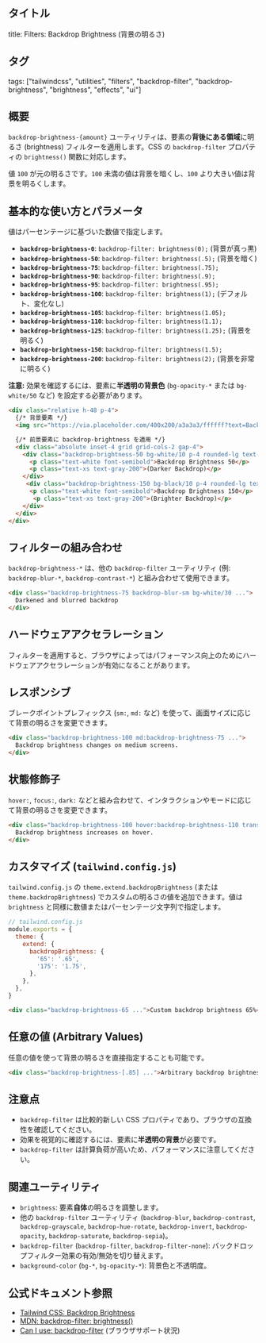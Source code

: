## タイトル
title: Filters: Backdrop Brightness (背景の明るさ)

## タグ
tags: ["tailwindcss", "utilities", "filters", "backdrop-filter", "backdrop-brightness", "brightness", "effects", "ui"]

## 概要
`backdrop-brightness-{amount}` ユーティリティは、要素の**背後にある領域**に明るさ (brightness) フィルターを適用します。CSS の `backdrop-filter` プロパティの `brightness()` 関数に対応します。

値 `100` が元の明るさです。`100` 未満の値は背景を暗くし、`100` より大きい値は背景を明るくします。

## 基本的な使い方とパラメータ

値はパーセンテージに基づいた数値で指定します。

*   **`backdrop-brightness-0`**: `backdrop-filter: brightness(0);` (背景が真っ黒)
*   **`backdrop-brightness-50`**: `backdrop-filter: brightness(.5);` (背景を暗く)
*   **`backdrop-brightness-75`**: `backdrop-filter: brightness(.75);`
*   **`backdrop-brightness-90`**: `backdrop-filter: brightness(.9);`
*   **`backdrop-brightness-95`**: `backdrop-filter: brightness(.95);`
*   **`backdrop-brightness-100`**: `backdrop-filter: brightness(1);` (デフォルト、変化なし)
*   **`backdrop-brightness-105`**: `backdrop-filter: brightness(1.05);`
*   **`backdrop-brightness-110`**: `backdrop-filter: brightness(1.1);`
*   **`backdrop-brightness-125`**: `backdrop-filter: brightness(1.25);` (背景を明るく)
*   **`backdrop-brightness-150`**: `backdrop-filter: brightness(1.5);`
*   **`backdrop-brightness-200`**: `backdrop-filter: brightness(2);` (背景を非常に明るく)

**注意:** 効果を確認するには、要素に**半透明の背景色** (`bg-opacity-*` または `bg-white/50` など) を設定する必要があります。

```html
<div class="relative h-48 p-4">
  {/* 背景要素 */}
  <img src="https://via.placeholder.com/400x200/a3a3a3/ffffff?text=Background+Content" class="absolute inset-0 w-full h-full object-cover rounded-lg" alt="Background">

  {/* 前景要素に backdrop-brightness を適用 */}
  <div class="absolute inset-4 grid grid-cols-2 gap-4">
    <div class="backdrop-brightness-50 bg-white/10 p-4 rounded-lg text-center shadow-lg">
      <p class="text-white font-semibold">Backdrop Brightness 50</p>
      <p class="text-xs text-gray-200">(Darker Backdrop)</p>
    </div>
     <div class="backdrop-brightness-150 bg-black/10 p-4 rounded-lg text-center shadow-lg">
      <p class="text-white font-semibold">Backdrop Brightness 150</p>
       <p class="text-xs text-gray-200">(Brighter Backdrop)</p>
    </div>
  </div>
</div>
```

## フィルターの組み合わせ

`backdrop-brightness-*` は、他の `backdrop-filter` ユーティリティ (例: `backdrop-blur-*`, `backdrop-contrast-*`) と組み合わせて使用できます。

```html
<div class="backdrop-brightness-75 backdrop-blur-sm bg-white/30 ...">
  Darkened and blurred backdrop
</div>
```

## ハードウェアアクセラレーション

フィルターを適用すると、ブラウザによってはパフォーマンス向上のためにハードウェアアクセラレーションが有効になることがあります。

## レスポンシブ

ブレークポイントプレフィックス (`sm:`, `md:` など) を使って、画面サイズに応じて背景の明るさを変更できます。

```html
<div class="backdrop-brightness-100 md:backdrop-brightness-75 ...">
  Backdrop brightness changes on medium screens.
</div>
```

## 状態修飾子

`hover:`, `focus:`, `dark:` などと組み合わせて、インタラクションやモードに応じて背景の明るさを変更できます。

```html
<div class="backdrop-brightness-100 hover:backdrop-brightness-110 transition duration-300 ...">
  Backdrop brightness increases on hover.
</div>
```

## カスタマイズ (`tailwind.config.js`)

`tailwind.config.js` の `theme.extend.backdropBrightness` (または `theme.backdropBrightness`) でカスタムの明るさの値を追加できます。値は `brightness` と同様に数値またはパーセンテージ文字列で指定します。

```javascript
// tailwind.config.js
module.exports = {
  theme: {
    extend: {
      backdropBrightness: {
        '65': '.65',
        '175': '1.75',
      },
    },
  },
}
```

```html
<div class="backdrop-brightness-65 ...">Custom backdrop brightness 65%</div>
```

## 任意の値 (Arbitrary Values)

任意の値を使って背景の明るさを直接指定することも可能です。

```html
<div class="backdrop-brightness-[.85] ...">Arbitrary backdrop brightness 85%</div>
```

## 注意点

*   `backdrop-filter` は比較的新しい CSS プロパティであり、ブラウザの互換性を確認してください。
*   効果を視覚的に確認するには、要素に**半透明の背景**が必要です。
*   `backdrop-filter` は計算負荷が高いため、パフォーマンスに注意してください。

## 関連ユーティリティ

*   `brightness`: 要素**自体**の明るさを調整します。
*   他の `backdrop-filter` ユーティリティ (`backdrop-blur`, `backdrop-contrast`, `backdrop-grayscale`, `backdrop-hue-rotate`, `backdrop-invert`, `backdrop-opacity`, `backdrop-saturate`, `backdrop-sepia`)。
*   `backdrop-filter` (`backdrop-filter`, `backdrop-filter-none`): バックドロップフィルター効果の有効/無効を切り替えます。
*   `background-color` (`bg-*`, `bg-opacity-*`): 背景色と不透明度。

## 公式ドキュメント参照
*   [Tailwind CSS: Backdrop Brightness](https://tailwindcss.com/docs/backdrop-brightness)
*   [MDN: backdrop-filter: brightness()](https://developer.mozilla.org/en-US/docs/Web/CSS/backdrop-filter#brightness())
*   [Can I use: backdrop-filter](https://caniuse.com/css-backdrop-filter) (ブラウザサポート状況)